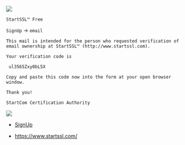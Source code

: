 ![](https://www.startssl.com/images/sc-in_08.png)

`StartSSL™ Free`

`SignUp` → `email`


```
This mail is intended for the person who requested verification of email ownership at StartSSL™ (http://www.startssl.com).
 
Your verification code is 
 
 ul3565Zxy0bL5X 
 
Copy and paste this code now into the form at your open browser window.
 
Thank you!
 
StartCom Certification Authority
```


![](http://i.imgur.com/K5RunSA.png)

- [SignUp](https://www.startssl.com/SignUp)

- https://www.startssl.com/